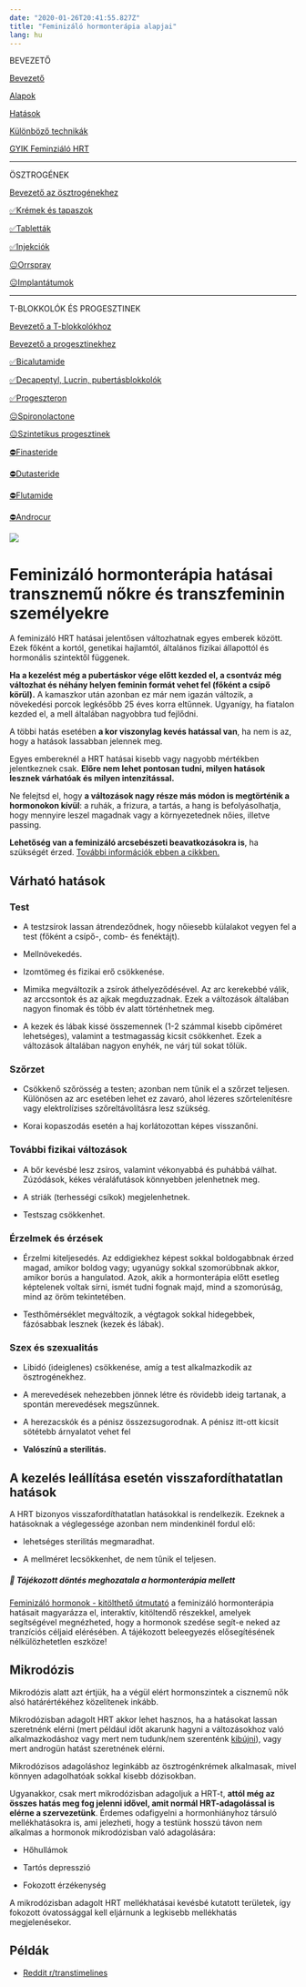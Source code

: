 ```yaml
---
date: "2020-01-26T20:41:55.827Z"
title: "Feminizáló hormonterápia alapjai"
lang: hu
---
```


<div class="floating-columns">

<div class="floating-bar">

BEVEZETŐ

[Bevezető](/#/entry?id=feminizalo-hormonterapia)

[Alapok](/#/entry?id=feminizalo-hormonterapia-alapok)

[Hatások](/#/entry?id=feminizalo-hormonterapia-hatasok)

[Különböző technikák](/#/entry?id=feminizalo-hormonterapia-technikak)

[GYIK Feminziáló HRT](/#/entry?id=feminizalo-hormonterapia-gyik)

<hr />

ÖSZTROGÉNEK

[Bevezető az ösztrogénekhez](/#/entry?id=osztrogenek)

[✅Krémek és tapaszok](/#/entry?id=kremek-tapaszok)

[✅Tabletták](/#/entry?id=feminizalo-tablettak)

[✅Injekciók](/#/entry?id=feminizalo-injekciok)

[😐Orrspray](/#/entry?id=orrspray)

[😐Implantátumok](/#/entry?id=implantatumok)

<hr />

T-BLOKKOLÓK ÉS PROGESZTINEK

[Bevezető a T-blokkolókhoz](/#/entry?id=t-blokkolok)

[Bevezető a progesztinekhez](/#/entry?id=progesztinek)

[✅Bicalutamide](/#/entry?id=bicalutamide)

[✅Decapeptyl, Lucrin, pubertásblokkolók](/#/entry?id=decapeptyl)

[✅Progeszteron](/#/entry?id=progeszteron)

[😐Spironolactone](/#/entry?id=spironolactone)

[😐Szintetikus progesztinek](/#/entry?id=szintetikus-progesztinek)

[⛔Finasteride](/#/entry?id=finasteride)

[⛔Dutasteride](/#/entry?id=dutasteride)

[⛔Flutamide](/#/entry?id=flutamide)

[⛔Androcur](/#/entry?id=androcur)

</div>

<div class="wiki-content">

<div class="header-image"><img src="assets/images/undraw_medical_care.svg" /></div>

# Feminizáló hormonterápia hatásai transznemű nőkre és transzfeminin személyekre

A feminizáló HRT hatásai jelentősen változhatnak egyes emberek között. Ezek főként a kortól, genetikai hajlamtól, általános fizikai állapottól és hormonális szintektől függenek.

**Ha a kezelést még a pubertáskor vége előtt kezded el, a csontváz még változhat és néhány helyen feminin formát vehet fel (főként a csípő körül).** A kamaszkor után azonban ez már nem igazán változik, a növekedési porcok legkésőbb 25 éves korra eltűnnek. Ugyanígy, ha fiatalon kezded el, a mell általában nagyobbra tud fejlődni.

A többi hatás esetében **a kor viszonylag kevés hatással van**, ha nem is az, hogy a hatások lassabban jelennek meg.

Egyes embereknél a HRT hatásai kisebb vagy nagyobb mértékben jelentkeznek csak. **Előre nem lehet pontosan tudni, milyen hatások lesznek várhatóak és milyen intenzitással.**

Ne felejtsd el, hogy **a változások nagy része más módon is megtörténik a hormonokon kívül**: a ruhák, a frizura, a tartás, a hang is befolyásolhatja, hogy mennyire leszel magadnak vagy a környezetednek nőies, illetve passing.

**Lehetőség van a feminizáló arcsebészeti beavatkozásokra is**, ha szükségét érzed. [További információk ebben a cikkben.](/#/entry?id=sosem-leszek-passing)


## Várható hatások

### Test

* A testzsírok lassan átrendeződnek, hogy nőiesebb külalakot vegyen fel a test (főként a csípő-, comb- és fenéktájt).

* Mellnövekedés.

* Izomtömeg és fizikai erő csökkenése.

* Mimika megváltozik a zsírok áthelyeződésével. Az arc kerekebbé válik, az arccsontok és az ajkak megduzzadnak. Ezek a változások általában nagyon finomak és több év alatt történhetnek meg.

* A kezek és lábak kissé összemennek (1-2 számmal kisebb cipőméret lehetséges), valamint a testmagasság kicsit csökkenhet. Ezek a változások általában nagyon enyhék, ne várj túl sokat tőlük.

### Szőrzet

* Csökkenő szőrösség a testen; azonban nem tűnik el a szőrzet teljesen. Különösen az arc esetében lehet ez zavaró, ahol lézeres szőrtelenítésre vagy elektrolízises szőreltávolításra lesz szükség.

* Korai kopaszodás esetén a haj korlátozottan képes visszanőni.

### További fizikai változások

* A bőr kevésbé lesz zsíros, valamint vékonyabbá és puhábbá válhat. Zúzódások, kékes véraláfutások könnyebben jelenhetnek meg.

* A striák (terhességi csíkok) megjelenhetnek.

* Testszag csökkenhet.

### Érzelmek és érzések

* Érzelmi kiteljesedés. Az eddigiekhez képest sokkal boldogabbnak érzed magad, amikor boldog vagy; ugyanúgy sokkal szomorúbbnak akkor, amikor borús a hangulatod. Azok, akik a hormonterápia előtt esetleg képtelenek voltak sírni, ismét tudni fognak majd, mind a szomorúság, mind az öröm tekintetében.

* Testhőmérséklet megváltozik, a végtagok sokkal hidegebbek, fázósabbak lesznek (kezek és lábak).

### Szex és szexualitás

* Libidó (ideiglenes) csökkenése, amíg a test alkalmazkodik az ösztrogénekhez.

* A merevedések nehezebben jönnek létre és rövidebb ideig tartanak, a spontán merevedések megszűnnek.

* A herezacskók és a pénisz összezsugorodnak. A pénisz itt-ott kicsit sötétebb árnyalatot vehet fel

* **Valószínû a sterilitás.**

## A kezelés leállítása esetén visszafordíthatatlan hatások

A HRT bizonyos visszafordíthatatlan hatásokkal is rendelkezik. Ezeknek a hatásoknak a véglegessége azonban nem mindenkinél fordul elő:

* lehetséges sterilitás megmaradhat.

* A mellméret lecsökkenhet, de nem tûnik el teljesen.

<div class="infobox podcast-episode">
<h5>💊 Tájékozott döntés meghozatala a hormonterápia mellett</h5>
	
[Feminizáló hormonok - kitölthető útmutató](/#/entry?id=brosura-hormonok-kitoltheto-utmutato) a feminizáló hormonterápia hatásait magyarázza el, interaktív, kitöltendő részekkel, amelyek segítségével megnézheted, hogy a hormonok szedése segít-e neked az tranzíciós céljaid elérésében. A tájékozott beleegyezés elősegítésének nélkülözhetetlen eszköze!

</div>

## Mikrodózis

Mikrodózis alatt azt értjük, ha a végül elért hormonszintek a cisznemû nők alsó határértékéhez közelítenek inkább.

Mikrodózisban adagolt HRT akkor lehet hasznos, ha a hatásokat lassan szeretnénk elérni (mert például időt akarunk hagyni a változásokhoz való alkalmazkodáshoz vagy mert nem tudunk/nem szerenténk [kibújni](/#/entry?id=kibujas)), vagy mert androgün hatást szeretnének elérni.

Mikrodózisos adagoláshoz leginkább az ösztrogénkrémek alkalmasak, mivel könnyen adagolhatóak sokkal kisebb dózisokban.

Ugyanakkor, csak mert mikrodózisban adagoljuk a HRT-t, **attól még az összes hatás meg fog jelenni idővel, amit normál HRT-adagolással is elérne a szervezetünk**. Érdemes odafigyelni a hormonhiányhoz társuló mellékhatásokra is, ami jelezheti, hogy a testünk hosszú távon nem alkalmas a hormonok mikrodózisban való adagolására:

* Hőhullámok

* Tartós depresszió

* Fokozott érzékenység

A mikrodózisban adagolt HRT mellékhatásai kevésbé kutatott területek, így fokozott óvatossággal kell eljárnunk a legkisebb mellékhatás megjelenésekor.

## Példák

* [Reddit r/transtimelines](http://reddit.com/r/transtimelines)


</div>




